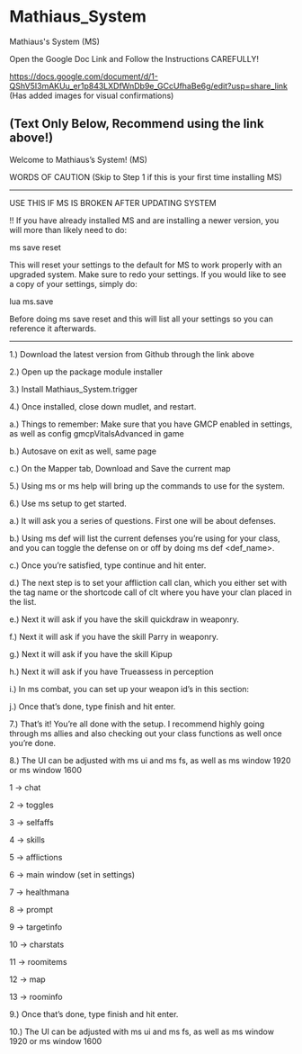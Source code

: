 # Mathiaus_System
Mathiaus's System (MS)

Open the Google Doc Link and Follow the Instructions CAREFULLY!

https://docs.google.com/document/d/1-QShV5I3mAKUu_er1p843LXDfWnDb9e_GCcUfhaBe6g/edit?usp=share_link
(Has added images for visual confirmations)

(Text Only Below, Recommend using the link above!)
---------------------------------

Welcome to Mathiaus’s System! (MS)

WORDS OF CAUTION (Skip to Step 1 if this is your first time installing MS)

-----

USE THIS IF MS IS BROKEN AFTER UPDATING SYSTEM

!!  If you have already installed MS and are installing a newer version, you will more than likely need to do:

ms save reset

This will reset your settings to the default for MS to work properly with an upgraded system. Make sure to redo your settings. If you would like to see a copy of your settings, simply do:

lua ms.save

Before doing ms save reset and this will list all your settings so you can reference it afterwards.

-----

1.) Download the latest version from Github through the link above

2.) Open up the package module installer

3.) Install Mathiaus_System.trigger

4.) Once installed, close down mudlet, and restart.

 a.) Things to remember: Make sure that you have GMCP enabled in settings, as well as config gmcpVitalsAdvanced in game

 b.) Autosave on exit as well, same page

 c.) On the Mapper tab, Download and Save the current map

5.) Using ms or ms help will bring up the commands to use for the system.

6.) Use ms setup to get started.

 a.) It will ask you a series of questions. First one will be about defenses.

 b.) Using ms def will list the current defenses you’re using for your class, and you can toggle the defense on or off by doing ms def <def_name>.

 c.) Once you’re satisfied, type continue and hit enter.

 d.) The next step is to set your affliction call clan, which you either set with the tag name or the shortcode call of clt<number> where you have your clan placed in the list.

 e.) Next it will ask if you have the skill quickdraw in weaponry. 

 f.) Next it will ask if you have the skill Parry in weaponry.

 g.) Next it will ask if you have the skill Kipup

 h.) Next it will ask if you have Trueassess  in perception

 i.) In ms combat, you can set up your weapon id’s in this section:

 j.) Once that’s done, type finish and hit enter.

7.) That’s it! You’re all done with the setup. I recommend highly going through ms allies and also checking out your class functions as well once you’re done.


8.) The UI can be adjusted with ms ui and ms fs, as well as ms window 1920 or ms window 1600


 1 -> chat

 2 -> toggles

 3 -> selfaffs

 4 -> skills

 5 -> afflictions

 6 -> main window (set in settings)

 7 -> healthmana

 8 -> prompt

 9 -> targetinfo

 10 -> charstats

 11 -> roomitems

 12 -> map

 13 -> roominfo

9.) Once that’s done, type finish and hit enter.
 
10.) The UI can be adjusted with ms ui and ms fs, as well as ms window 1920 or ms window 1600
